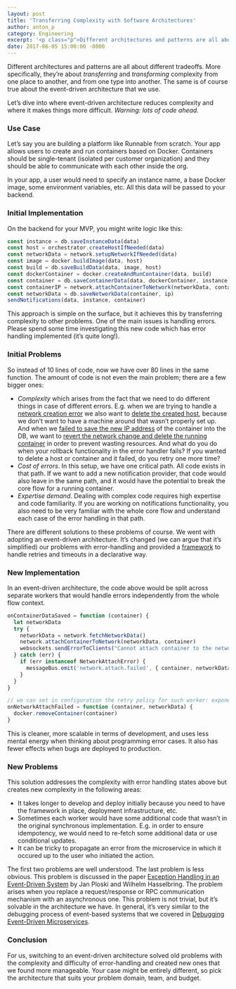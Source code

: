 ```yaml
---
layout: post
title: 'Transferring Complexity with Software Architectures'
author: anton_p
category: Engineering
excerpt: '<p class="p">Different architectures and patterns are all about different tradeoffs. More specifically, they’re about <em>transferring</em> and <em>transforming</em> complexity from one place to another, and from one type into another. The same is of course true about the event-driven architecture that we use here at Runnable.</p><p class="p">Let’s dive into where event-driven architecture reduces complexity and where it makes things more difficult. <em>Warning: lots of code ahead.</em></p>'
date: 2017-06-05 15:00:00 -0800
---
```


Different architectures and patterns are all about different tradeoffs. More specifically, they’re about *transferring* and *transforming* complexity from one place to another, and from one type into another. The same is of course true about the event-driven architecture that we use.

Let’s dive into where event-driven architecture reduces complexity and where it makes things more difficult. *Warning: lots of code ahead.*

### Use Case

Let’s say you are building a platform like Runnable from scratch. Your app allows users to create and run containers based on Docker. Containers should be single-tenant (isolated per customer organization) and they should be able to communicate with each other inside the org.

In your app, a user would need to specify an instance name, a base Docker image, some environment variables, etc. All this data will be passed to your backend.

### Initial Implementation

On the backend for your MVP, you might write logic like this:

```javascript
const instance = db.saveInstanceData(data)
const host = orchestrator.createHostIfNeeded(data)
const networkData = network.setupNetworkIfNeeded(data)
const image = docker.buildImage(data, host)
const build = db.saveBuildData(data, image, host)
const dockerContainer = docker.createAndRunContainer(data, build)
const container = db.saveContainerData(data, dockerContainer, instance)
const containerIP = network.attachContainerToNetwork(networkData, container)
const networkData = db.saveNetworkData(container, ip)
sendNotifications(data, instance, container)
```

This approach is simple on the surface, but it achieves this by transferring complexity to other problems. One of the main issues is handling errors. Please spend some time investigating this new code which has error handling implemented (it’s quite long!).

<script src="https://gist.github.com/podviaznikov/a66e26b08209336b1da798b2ef213f73.js"></script>

### Initial Problems

So instead of 10 lines of code, now we have over 80 lines in the same function. The amount of code is not even the main problem; there are a few bigger ones:

- *Complexity* which arises from the fact that we need to do different things in case of different errors. E.g. when we are trying to handle a [network creation error](https://gist.github.com/podviaznikov/a66e26b08209336b1da798b2ef213f73#file-error-handling-js-L45) we also want to [delete the created host](https://gist.github.com/podviaznikov/a66e26b08209336b1da798b2ef213f73#file-error-handling-js-L48), because we don’t want to have a machine around that wasn’t properly set up. And when we [failed to save the new IP address](https://gist.github.com/podviaznikov/a66e26b08209336b1da798b2ef213f73#file-error-handling-js-L33) of the container into the DB, we want to [revert the network change and delete the running container](https://gist.github.com/podviaznikov/a66e26b08209336b1da798b2ef213f73#file-error-handling-js-L92) in order to prevent wasting resources. And what do you do when your rollback functionality in the error handler fails? If you wanted to delete a host or container and it failed, do you retry one more time?
- *Cost of errors*. In this setup, we have one critical path. All code exists in that path. If we want to add a new notification provider, that code would also leave in the same path, and it would have the potential to break the core flow for a running container.
- *Expertise demand*. Dealing with complex code requires high expertise and code familiarity. If you are working on notifications functionality, you also need to be very familiar with the whole core flow and understand each case of the error handling in that path.

There are different solutions to these problems of course. We went with adopting an event-driven architecture. It’s changed (we can argue that it’s simplified) our problems with error-handling and provided a [framework](https://runnable.com/blog/event-driven-microservices-using-rabbitmq) to handle retries and timeouts in a declarative way.

### New Implementation

In an event-driven architecture, the code above would be split across separate workers that would handle errors independently from the whole flow context.

```javascript
onContainerDataSaved = function (container) {
  let networkData
  try {
    networkData = network.fetchNetworkData()
    network.attachContainerToNetwork(networkData, container)
    websockets.sendErrorToClients("Cannot attach container to the network")
  } catch (err) {
    if (err instanceof NetworkAttachError) {
      messageBus.emit('network.attach.failed', { container, networkData })
    }
  }
}

// we can set in configuration the retry policy for such worker: exponential back-off, timeout, max number of retries etc,
onNetworkAttachFailed = function (container, networkData) {
  docker.removeContainer(container)
}
```

This is cleaner, more scalable in terms of development, and uses less mental energy when thinking about programming error cases. It also has fewer effects when bugs are deployed to production.

### New Problems

This solution addresses the complexity with error handling states above but creates new complexity in the following areas:

- It takes longer to develop and deploy initially because you need to have the framework in place, deployment infrastructure, etc.
- Sometimes each worker would have some additional code that wasn’t in the original synchronous implementation. E.g. in order to ensure idempotency, we would need to re-fetch some additional data or use conditional updates.
- It can be tricky to propagate an error from the microservice in which it occured up to the user who initiated the action.

The first two problems are well understood. The last problem is less obvious. This problem is discussed in the paper [Exception Handling in an Event-Driven System](https://www.academia.edu/27326556/Exception_Handling_in_an_Event-Driven_System) by Jan Ploski and Wilhelm Hasselbring. The problem arises when you replace a request/response or RPC communication mechanism with an asynchronous one. This problem is not trivial, but it’s solvable in the architecture we have. In general, it’s very similar to the debugging process of event-based systems that we covered in [Debugging Event-Driven Microservices](https://runnable.com/blog/debugging-event-driven-microservices).

### Conclusion

For us, switching to an event-driven architecture solved old problems with the complexity and difficulty of error-handling and created new ones that we found more manageable. Your case might be entirely different, so pick the architecture that suits your problem domain, team, and budget.

